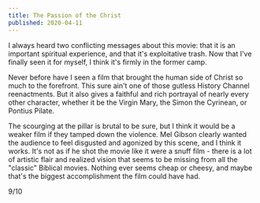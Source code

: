 ```yaml
---
title: The Passion of the Christ
published: 2020-04-11
---
```


I always heard two conflicting messages about this movie: that it is an important spiritual experience, and that it's exploitative trash. Now that I've finally seen it for myself, I think it's firmly in the former camp.

Never before have I seen a film that brought the human side of Christ so much to the forefront. This sure ain't one of those gutless History Channel reenactments. But it also gives a faithful and rich portrayal of nearly every other character, whether it be the Virgin Mary, the Simon the Cyrinean, or Pontius Pilate.

The scourging at the pillar is brutal to be sure, but I think it would be a weaker film if they tamped down the violence. Mel Gibson clearly wanted the audience to feel disgusted and agonized by this scene, and I think it works. It's not as if he shot the movie like it were a snuff film - there is a lot of artistic flair and realized vision that seems to be missing from all the "classic" Biblical movies. Nothing ever seems cheap or cheesy, and maybe that's the biggest accomplishment the film could have had.

9/10
